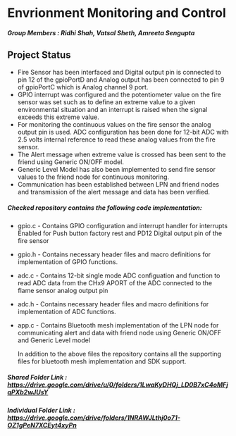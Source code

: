# Envrionment Monitoring and Control

##### Group Members : Ridhi Shah, Vatsal Sheth, Amreeta Sengupta

## Project Status 

   - Fire Sensor has been interfaced and Digital output pin is connected to pin 12 of the gpioPortD  and Analog output has been              connected to pin 9 of gpioPortC which is Analog channel 9 port.    
   - GPIO interrupt was configured and the potentiometer value on the fire sensor was set such as to define an extreme value to a given     environmental situation and an interrupt is raised when the signal exceeds this extreme value. 
   - For monitoring the continuous values on the fire sensor the analog output pin is used. ADC configuration has been done for 12-bit        ADC with 2.5 volts internal reference to read these analog values from the fire sensor. 
   - The Alert message when extreme value is crossed has been sent to the friend using Generic ON/OFF model. 
   - Generic Level Model has also been implemented to send fire sensor values to the friend node for continuous monitoring.
   - Communication has been established between LPN and friend nodes and transmission of the alert message and data has been verified.


##### Checked repository contains the following code implementation:
     
   - gpio.c - Contains GPIO configuration and interrupt handler for interrupts Enabled for Push button factory rest and PD12 Digital                   output pin of the fire sensor
   - gpio.h - Contains necessary header files and macro definitions for implementation of GPIO functions. 
   - adc.c -  Contains 12-bit single mode ADC configuation and function to read ADC data from the CHx9 APORT of the ADC connected to the                 flame sensor analog output pin
   - adc.h -  Contains necessary header files and macro definitions for implementation of ADC functions. 
   - app.c -  Contains Bluetooth mesh implementation of the LPN node for communicating alert and data  with friend node using Generic                      ON/OFF and Generic Level model
     
      In addition to the above files the repository contains all the supporting files for bluetooth mesh implementation and SDK support. 


##### Shared Folder Link : https://drive.google.com/drive/u/0/folders/1LwaKyDHQj_LD0B7xC4oMFjqPXb2wJUsY

##### Individual Folder Link : https://drive.google.com/drive/folders/1NRAWJLthj0o71-OZ1gPeN7XCEyt4xyPn
